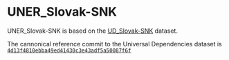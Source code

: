 # UNER_Slovak-SNK

UNER_Slovak-SNK is based on the [UD_Slovak-SNK](https://github.com/UniversalDependencies/UD_Slovak-SNK) dataset.

The cannonical reference commit to the Universal Dependencies dataset is [`4d13f4810ebba49ed41430c3e43adf5a50087f6f`](https://github.com/UniversalDependencies/UD_Slovak-SNK/tree/4d13f4810ebba49ed41430c3e43adf5a50087f6f)
